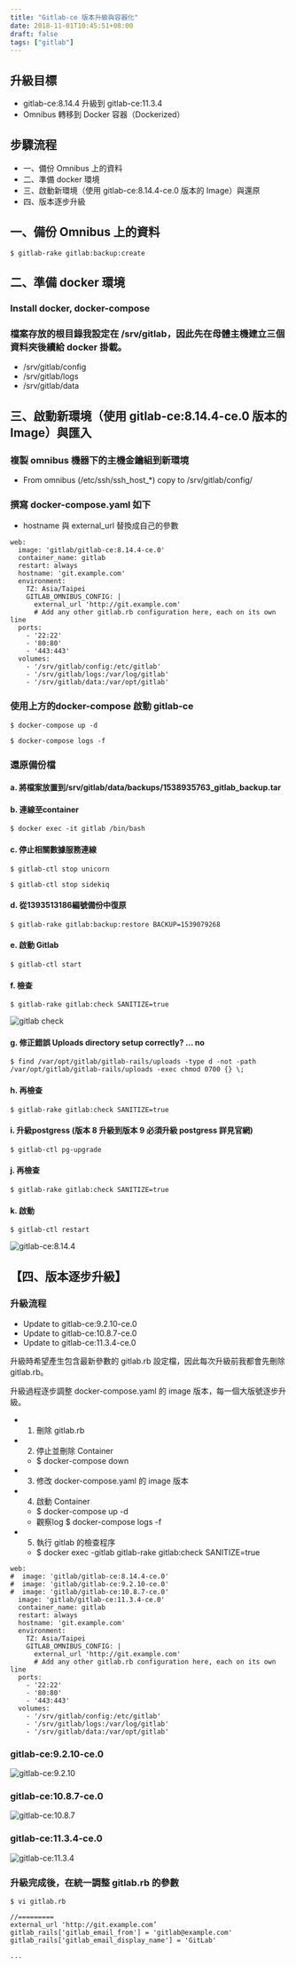 ```yaml
---
title: "Gitlab-ce 版本升級與容器化"
date: 2018-11-01T10:45:51+08:00
draft: false
tags: ["gitlab"]
---
```

## 升級目標
* gitlab-ce:8.14.4 升級到 gitlab-ce:11.3.4
* Omnibus 轉移到 Docker 容器（Dockerized）

## 步驟流程
-  一、備份 Omnibus 上的資料
-  二、準備 docker 環境
-  三、啟動新環境（使用 gitlab-ce:8.14.4-ce.0 版本的 Image）與還原
-  四、版本逐步升級

## 一、備份 Omnibus 上的資料

`$ gitlab-rake gitlab:backup:create`


## 二、準備 docker 環境
### Install docker, docker-compose
### 檔案存放的根目錄我設定在 /srv/gitlab，因此先在母體主機建立三個資料夾後續給 docker 掛載。
* /srv/gitlab/config
* /srv/gitlab/logs
* /srv/gitlab/data

## 三、啟動新環境（使用 gitlab-ce:8.14.4-ce.0 版本的 Image）與匯入

### 複製 omnibus 機器下的主機金鑰組到新環境
- From omnibus (/etc/ssh/ssh_host\_*) copy to /srv/gitlab/config/

### 撰寫 docker-compose.yaml 如下
- hostname 與 external_url 替換成自己的參數

```
web:
  image: 'gitlab/gitlab-ce:8.14.4-ce.0'
  container_name: gitlab
  restart: always
  hostname: 'git.example.com'
  environment:
    TZ: Asia/Taipei
    GITLAB_OMNIBUS_CONFIG: |
      external_url 'http://git.example.com'
      # Add any other gitlab.rb configuration here, each on its own line
  ports:
    - '22:22'
    - '80:80'
    - '443:443'
  volumes:
    - '/srv/gitlab/config:/etc/gitlab'
    - '/srv/gitlab/logs:/var/log/gitlab'
    - '/srv/gitlab/data:/var/opt/gitlab'

```

### 使用上方的docker-compose 啟動 gitlab-ce
`$ docker-compose up -d`

`$ docker-compose logs -f`

### 還原備份檔
#### a. 將檔案放置到/srv/gitlab/data/backups/1538935763_gitlab_backup.tar

#### b. 連線至container
`$ docker exec -it gitlab /bin/bash`

#### c. 停止相關數據服務連線
`$ gitlab-ctl stop unicorn`

`$ gitlab-ctl stop sidekiq`

#### d. 從1393513186編號備份中復原
`$ gitlab-rake gitlab:backup:restore BACKUP=1539079268`

#### e. 啟動 Gitlab
`$ gitlab-ctl start`

#### f. 檢查
`$ gitlab-rake gitlab:check SANITIZE=true`

![gitlab check](https://fblog.ooopiz.com/images/2018/11/a001.png "gitlab check")

#### g. 修正錯誤 Uploads directory setup correctly? ... no
`$ find /var/opt/gitlab/gitlab-rails/uploads -type d -not -path /var/opt/gitlab/gitlab-rails/uploads -exec chmod 0700 {} \;`

#### h. 再檢查
`$ gitlab-rake gitlab:check SANITIZE=true`

#### i. 升級postgress (版本 8 升級到版本 9 必須升級 postgress 詳見官網)
`$ gitlab-ctl pg-upgrade`

#### j. 再檢查
`$ gitlab-rake gitlab:check SANITIZE=true`

#### k. 啟動
`$ gitlab-ctl restart`

![gitlab-ce:8.14.4](https://fblog.ooopiz.com/images/2018/11/a002.png "gitlab-ce:8.14.4")


## 【四、版本逐步升級】
### 升級流程
* Update to gitlab-ce:9.2.10-ce.0
* Update to gitlab-ce:10.8.7-ce.0
* Update to gitlab-ce:11.3.4-ce.0

升級時希望產生包含最新參數的 gitlab.rb 設定檔，因此每次升級前我都會先刪除 gitlab.rb。

升級過程逐步調整 docker-compose.yaml 的 image 版本，每一個大版號逐步升級。

* 1. 刪除 gitlab.rb
* 2. 停止並刪除 Container
  * $ docker-compose down
* 3. 修改 docker-compose.yaml 的 image 版本
* 4. 啟動 Container
  * $ docker-compose up -d
  * 觀察log $ docker-compose logs -f
* 5. 執行 gitlab 的檢查程序
  * $ docker exec -gitlab gitlab-rake gitlab:check SANITIZE=true

```
web:
#  image: 'gitlab/gitlab-ce:8.14.4-ce.0'
#  image: 'gitlab/gitlab-ce:9.2.10-ce.0'
#  image: 'gitlab/gitlab-ce:10.8.7-ce.0'
  image: 'gitlab/gitlab-ce:11.3.4-ce.0'
  container_name: gitlab
  restart: always
  hostname: 'git.example.com'
  environment:
    TZ: Asia/Taipei
    GITLAB_OMNIBUS_CONFIG: |
      external_url 'http://git.example.com'
      # Add any other gitlab.rb configuration here, each on its own line
  ports:
    - '22:22'
    - '80:80'
    - '443:443'
  volumes:
    - '/srv/gitlab/config:/etc/gitlab'
    - '/srv/gitlab/logs:/var/log/gitlab'
    - '/srv/gitlab/data:/var/opt/gitlab'

```

### gitlab-ce:9.2.10-ce.0
![gitlab-ce:9.2.10](https://fblog.ooopiz.com/images/2018/11/a003.png "gitlab-ce:9.2.10")

### gitlab-ce:10.8.7-ce.0
![gitlab-ce:10.8.7](https://fblog.ooopiz.com/images/2018/11/a004.png "gitlab-ce:10.8.7")

### gitlab-ce:11.3.4-ce.0
![gitlab-ce:11.3.4](https://fblog.ooopiz.com/images/2018/11/a005.png "gitlab-ce:11.3.4")


### 升級完成後，在統一調整 gitlab.rb 的參數
```
$ vi gitlab.rb

//=========
external_url 'http://git.example.com’
gitlab_rails['gitlab_email_from'] = 'gitlab@example.com'
gitlab_rails['gitlab_email_display_name'] = 'GitLab'

...

```
